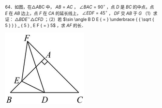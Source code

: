 64．如图，在△ABC 中， $A B { = } A C$ ， $\angle B A C = 9 0 ^ { \circ }$ ，点 $D$ 是 $B C$ 的中点，点 $E$ 在 $A B$ 边上，点 $F$ 在 $C A$ 的延长线上， $\angle E D F { = } 4 5 ^ { \circ }$ ， $D F$ 交 $A B$ 于 $G$
（1）求证： $\triangle B D E ^ { \sim } \triangle C F D$ ；（2）若 $\sin \angle B D E { = } \underbrace { { \sqrt { 5 } } } _ { 5 } , E F { = } 5$ ，求 $A F$ 的长．

![](<../../qs_image_DB/专题1-2_一文吃透相似三角形12个模型·共14类题型（解析版）/76f4762a36467295e139ee07b41d30cbc13342ed99e65f6da9877fc1d6b4105d.jpg>)
